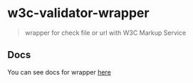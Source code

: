 # w3c-validator-wrapper

> wrapper for check file or url with W3C Markup Service

## Docs

You can see docs for wrapper [here](https://jokay03j-v2.github.io/w3c-validator/docs/category/api-reference)
